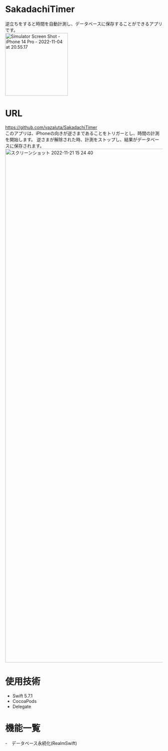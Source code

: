 # SakadachiTimer
 逆立ちをすると時間を自動計測し、データベースに保存することができるアプリです。<br >
 <img width="200" alt="Simulator Screen Shot - iPhone 14 Pro - 2022-11-04 at 20.55.17" src="https://user-images.githubusercontent.com/103005182/202975063-427d4f61-800e-44ea-b4f9-09ffb890d194.png">

# URL
https://github.com/vazaluta/SakadachiTimer <br>
このアプリは、iPhoneの向きが逆さまであることをトリガーとし、時間の計測を開始します。
逆さまが解除された時、計測をストップし、結果がデータベースに保存されます。
<img width="1637" alt="スクリーンショット 2022-11-21 15 24 40" src="https://user-images.githubusercontent.com/103005182/202979966-7ba49530-604c-4b7f-89ee-dc0b59377c4a.png">

# 使用技術
- Swift 5.7.1
- CocoaPods
- Delegate

# 機能一覧
-　データベース永続化(RealmSwift)
